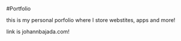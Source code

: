 #Portfolio

this is my personal porfolio where I store webstites, apps and more!

link is johannbajada.com!